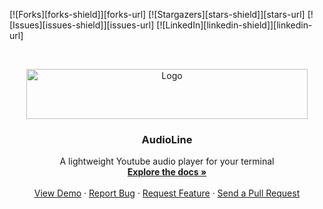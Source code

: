 [![Forks][forks-shield]][forks-url]
[![Stargazers][stars-shield]][stars-url]
[![Issues][issues-shield]][issues-url]
[![LinkedIn][linkedin-shield]][linkedin-url]

<!-- PROJECT LOGO -->
<br />
<p align="center">
  <a href="https://github.com/HaseebKhalid1507/AudioLine/">
    <img src="./logo.png" alt="Logo" width="450" height="80">
  </a>

  <h3 align="center">AudioLine</h3>

  <p align="center">
    A lightweight Youtube audio player for your terminal
    <br />
    <a href="https://github.com/HaseebKhalid1507/AudioLine/"><strong>Explore the docs »</strong></a>
    <br />
    <br />
    <a href="https://github.com/HaseebKhalid1507/AudioLine/">View Demo</a>
    ·
    <a href="https://github.com/HaseebKhalid1507/AudioLine/issues">Report Bug</a>
    ·
    <a href="https://github.com/HaseebKhalid1507/AudioLine/issues">Request Feature</a>
    ·
    <a href="https://github.com/HaseebKhalid1507/AudioLine/pulls">Send a Pull Request</a>
  </p>
</p>